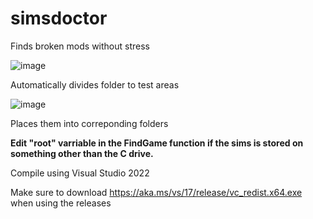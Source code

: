 # simsdoctor

Finds broken mods without stress

![image](https://user-images.githubusercontent.com/99925463/212479832-73885293-df71-4d8b-8888-174ae5447f48.png)

Automatically divides folder to test areas

![image](https://user-images.githubusercontent.com/99925463/212479882-b7527071-cb7a-4c1d-9367-9cc636801533.png)

Places them into correponding folders

<b>Edit "root" varriable in the FindGame function if the sims is stored on something other than the C drive.</b>

Compile using Visual Studio 2022

Make sure to download https://aka.ms/vs/17/release/vc_redist.x64.exe when using the releases

